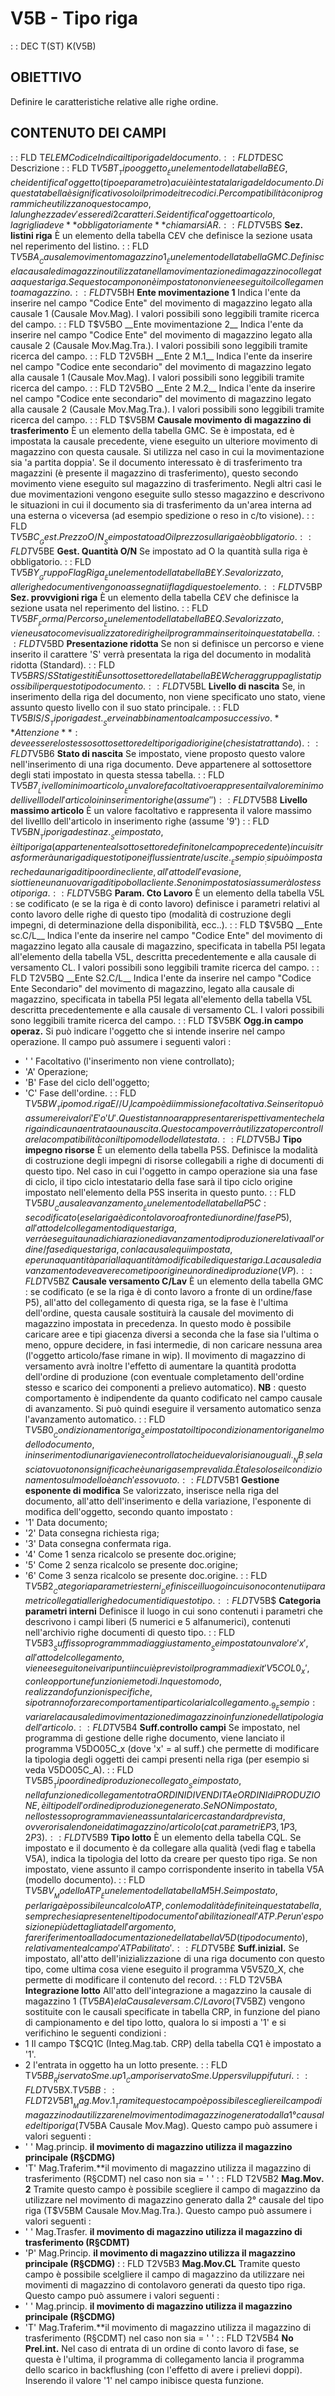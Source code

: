 # V5B - Tipo riga
 :  : DEC T(ST) K(V5B)
## OBIETTIVO
Definire le caratteristiche relative alle righe ordine.
## CONTENUTO DEI CAMPI
 :  : FLD T$ELEM Codice
Indica il tipo riga del documento.
 :  : FLD T$DESC Descrizione
 :  : FLD T$V5BT __Tipo oggetto__
È un elemento della tabella B£G, che identifica l'oggetto (tipo e parametro) a cui è intestata la riga del documento.
Di questa tabella è significativo solo il primo dei tre codici.
Per compatibilità con i programmi che utilizzano questo campo, la lunghezza dev'essere di 2 caratteri.
Se identifica l'oggetto articolo, la griglia deve**obbligatoriamente**chiamarsi AR.
 :  : FLD T$V5BS __Sez. listini riga__
È un elemento della tabella C£V che definisce la sezione usata nel reperimento del listino.
 :  : FLD T$V5BA __Causale movimento magazzino 1__
È un elemento della tabella GMC. Definisce la causale di magazzino utilizzata nella movimentazione di magazzino collegata a questa riga. Se questo campo non è impostato non viene eseguito il collegamento a magazzino.
 :  : FLD T$V5BH __Ente movimentazione 1__
Indica l'ente da inserire nel campo "Codice Ente" del movimento di magazzino legato alla causale 1 (Causale Mov.Mag). I valori possibili sono leggibili tramite ricerca del campo.
 :  : FLD T$V5BO __Ente movimentazione 2__
Indica l'ente da inserire nel campo "Codice Ente" del movimento di magazzino legato alla causale 2 (Causale Mov.Mag.Tra.). I valori possibili sono leggibili tramite ricerca del campo.
 :  : FLD T2V5BH __Ente 2 M.1__
Indica l'ente da inserire nel campo "Codice ente secondario" del movimento di magazzino legato alla causale 1 (Causale Mov.Mag). I valori possibili
sono leggibili tramite ricerca del campo.
 :  : FLD T2V5BO __Ente 2 M.2__
Indica l'ente da inserire nel campo "Codice ente secondario" del movimento di magazzino legato alla causale 2 (Causale Mov.Mag.Tra.). I valori possibili sono leggibili tramite ricerca del campo.
 :  : FLD T$V5BM __Causale movimento di magazzino di trasferimento__
È un elemento della tabella GMC. Se è impostata, ed è impostata la causale precedente, viene eseguito un ulteriore movimento di magazzino con questa causale. Si utilizza nel caso in cui la movimentazione sia 'a partita doppia'.
Se il documento interessato è di trasferimento tra magazzini (è presente il magazzino di trasferimento), questo secondo movimento viene eseguito sul magazzino di trasferimento.
Negli altri casi le due movimentazioni vengono eseguite sullo stesso magazzino e descrivono le situazioni in cui il documento sia di trasferimento da un'area interna ad una esterna o viceversa (ad esempio spedizione o reso in c/to visione).
 :  : FLD T$V5BC __Gest. Prezzo O/N__
Se impostato ad O il prezzo sulla riga è obbligatorio.
 :  : FLD T$V5BE __Gest. Quantità O/N__
Se impostato ad O la quantità sulla riga è obbligatorio.
 :  : FLD T$V5BY __Gruppo Flag Riga__
È un elemento della tabella B£Y. Se valorizzato, alle righe documenti vengono assegnati i flag di questo elemento.
 :  : FLD T$V5BP __Sez. provvigioni riga__
È un elemento della tabella C£V che definisce la sezione usata nel reperimento del listino.
 :  : FLD T$V5BF __Forma/Percorso__
È un elemento della tabella B£Q. Se valorizzato, viene usato come visualizzatore di righe il programma inserito in questa tabella.
 :  : FLD T$V5BD __Presentazione ridotta__
Se non si definisce un percorso e viene inserito il carattere 'S' verrà presentata la riga del documento in modalità ridotta (Standard).
 :  : FLD T$V5BR S/S Stati gestiti
È un sottosettore della tabella B£W che raggruppa gli stati possibili per questo tipo documento.
 :  : FLD T$V5BL __Livello di nascita__
Se, in inserimento della riga del documento, non viene specificato uno stato, viene assunto questo livello con il suo stato principale.
 :  : FLD T$V5BI S/S __Tipo riga dest.__
Serve in abbinamento al campo successivo.
**Attenzione** :  deve essere lo stesso sottosettore del tipo riga di origine (che si sta trattando).
 :  : FLD T$V5B6 __Stato di nascita__
Se impostato, viene proposto questo valore nell'inserimento di una riga documento. Deve appartenere al sottosettore degli stati impostato in questa stessa tabella.
 :  : FLD T$V5B7 __Livello minimo articolo__
È un valore facoltativo e rappresenta il valore minimo del livelllo dell'articolo in inserimento righe (assume ' ')
 :  : FLD T$V5B8 __Livello massimo articolo__
È un valore facoltativo e rappresenta il valore massimo del livelllo dell'articolo in inserimento righe (assume '9')
 :  : FLD T$V5BN __Tipo riga destinaz.__
Se impostato, è il tipo riga (appartenente al sottosettore definito nel campo precedente) in cui si trasformerà una riga di questo tipo nei flussi entrate/uscite.
__Esempio__ :  si può impostare che da una riga di tipo ordine cliente, all'atto dell'evasione, si ottiene una nuova riga
di tipo bolla cliente.
Se non impostato si assumerà lo stesso tipo riga.
 :  : FLD T$V5BG __Param. Cto Lavoro__
È un elemento della tabella V5L :  se codificato (e se la riga è di conto lavoro) definisce i parametri relativi al conto lavoro delle righe di questo tipo (modalità di costruzione degli impegni, di determinazione della disponibilità, ecc..).
 :  : FLD T$V5BQ __Ente sc.C/L__
Indica l'ente da inserire nel campo "Codice Ente" del movimento di magazzino legato alla causale di magazzino, specificata in tabella P5I legata all'elemento della tabella V5L, descritta precedentemente e alla causale di versamento CL.
I valori possibili sono leggibili tramite ricerca del campo.
 :  : FLD T2V5BQ __Ente S2.C/L__
Indica l'ente da inserire nel campo "Codice Ente Secondario" del movimento di magazzino, legato alla causale di magazzino, specificata in tabella P5I legata all'elemento della tabella V5L descritta precedentemente e alla causale di versamento CL.
I valori possibili sono leggibili tramite ricerca del campo.
 :  : FLD T$V5BK __Ogg.in campo operaz.__
Si può indicare l'oggetto che si intende inserire nel campo operazione. Il campo può assumere i seguenti valori : 
- ' ' Facoltativo (l'inserimento non viene controllato);
- 'A' Operazione;
- 'B' Fase del ciclo dell'oggetto;
- 'C' Fase dell'ordine.
 :  : FLD T$V5BW __Tipo mod.riga E/ /U__
Il campo è di immissione facoltativa. Se inserito può assumere i valori 'E' o 'U'. Questi stanno a rappresentare rispettivamente che la riga indica una entrata o una uscita. Questo campo verrà utilizzato per controllare la compatibilità con il tipo modello della testata.
 :  : FLD T$V5BJ __Tipo impegno risorse__
È un elemento della tabella P5S. Definisce la modalità di costruzione degli impegni di risorse collegabili a righe di documenti di questo tipo.
Nel caso in cui l'oggetto in campo operazione sia una fase di ciclo, il tipo ciclo intestatario della fase sarà il tipo ciclo origine impostato nell'elemento della P5S inserita in questo punto.
 :  : FLD T$V5BU __Causale avanzamento__
È un elemento della tabella P5C :  se codificato (e se la riga è di conto lavoro a fronte di un ordine/fase P5), all'atto del collegamento di questa riga, verrà eseguita una dichiarazione di avanzamento di produzione relativa all'ordine/fase di questa riga, con la causale qui impostata, e per una quantità pari alla quantità modificabile di questa riga.
La causale di avanzamento deve avere come tipo origine un ordine di produzione (VP).
 :  : FLD T$V5BZ __Causale versamento C/Lav__
È un elemento della tabella GMC :  se codificato (e se la riga è di conto lavoro a fronte di un ordine/fase P5), all'atto del collegamento di questa riga, se la fase è l'ultima dell'ordine, questa causale sostituirà la causale del movimento di magazzino impostata in precedenza. In questo modo è possibile caricare aree e tipi giacenza diversi a seconda che la fase sia l'ultima o meno, oppure decidere, in fasi intermedie, di non caricare nessuna area (l'oggetto articolo/fase rimane in wip).
Il movimento di magazzino di versamento avrà inoltre l'effetto di aumentare la quantità prodotta dell'ordine di produzione (con eventuale completamento dell'ordine stesso e scarico dei componenti a prelievo automatico).
**NB** :  questo comportamento è indipendente da quanto codificato nel campo causale di avanzamento. Si può quindi eseguire il versamento automatico senza l'avanzamento automatico.
 :  : FLD T$V5B0 __Condizionamento riga__
Se impostato il tipo condizionamento riga nel modello documento, in inserimento di una riga viene controllato che i due valori siano uguali.
__NB__ :  se lasciato vuoto non significa che è una riga sempre valida. È tale solo se il condizionamento sul modello è anch'esso vuoto.
 :  : FLD T$V5B1 __Gestione esponente di modifica__
Se valorizzato, inserisce nella riga del documento, all'atto dell'inserimento e della variazione, l'esponente di modifica dell'oggetto, secondo quanto impostato : 
- '1'  Data documento;
- '2'  Data consegna richiesta riga;
- '3'  Data consegna confermata riga.
- '4'  Come 1 senza ricalcolo se presente doc.origine;
- '5'  Come 2 senza ricalcolo se presente doc.origine;
- '6'  Come 3 senza ricalcolo se presente doc.origine.
 :  : FLD T$V5B2 __Categoria parametri esterni__
Definisce il luogo in cui sono contenuti i parametri collegati alle righe documenti di questo tipo.
 :  : FLD T$V5B$ __Categoria parametri interni__
Definisce il luogo in cui sono contenuti i parametri che descrivono i campi liberi (5 numerici e 5 alfanumerici), contenuti nell'archivio righe documenti di questo tipo.
 :  : FLD T$V5B3 __Suffisso programmma di aggiustamento__
Se impostato un valore 'x', all'atto del collegamento, viene eseguito nei vari punti in cui è previsto il programma di exit 'V5COL0_x', con le opportune funzioni e metodi.
In questo modo, realizzando funzioni specifiche, si potranno forzare comportamenti particolari al collegamento.
_9_Esempio :  variare la causale di movimentazione di magazzino in funzione della tipologia dell'articolo.
 :  : FLD T$V5B4 __Suff.controllo campi__
Se impostato, nel programma di gestione delle righe documento, viene lanciato il programma V5DO05C_x (dove 'x' = al suff.) che permette di modificare la tipologia degli oggetti dei campi presenti nella riga (per esempio si veda V5DO05C_A).
 :  : FLD T$V5B5 __Tipo ordine di produzione collegato__
Se impostato, nella funzione di collegamento tra ORDINI DI VENDITA e ORDINI di PRODUZIONE, è il tipo dell'ordine di produzione generato. Se NON impostato, nello stesso programma viene assunta la ricerca standard prevista, ovvero risalendo nei dati magazzino/articolo (cat.parametri £P3, 1P3, 2P3).
 :  : FLD T$V5B9 __Tipo lotto__
È un elemento della tabella CQL.
Se impostato e il documento è da collegare alla qualità (vedi flag e tabella V5A), indica la tipologia del lotto da creare per questo tipo riga.
Se non impostato, viene assunto il campo corrispondente inserito in tabella V5A (modello documento).
 :  : FLD T$V5BV __Modello ATP__
È un elemento della tabella M5H.
Se impostato, per la riga è possibile un calcolo ATP, con le modalità definite in questa tabella, sempre che sia presente nel tipo documento l'abilitazione all'ATP. Per un'esposizione più dettagliata dell'argomento, fare riferimento alla documentazione della tabella V5D (tipo documento), relativamente al campo 'ATP abilitato'.
 :  : FLD T$V5B£ __Suff.inizial.__
Se impostato, all'atto dell'inizializzazione di una riga documento con questo tipo, come ultima cosa viene eseguito il programma V5V5Z0_X, che permette di modificare il contenuto del record.
 :  : FLD T2V5BA __Integrazione lotto__
All'atto dell'integrazione a magazzino la causale di magazzino 1 (T$V5BA) e la Causale versam.C/Lavoro (T$V5BZ) vengono sostituite con le causali specificate in tabella CRP, in funzione del piano di campionamento e del tipo lotto, qualora lo si imposti a '1' e si verifichino le seguenti condizioni : 
- 1 Il campo T$CQ1C (Integ.Mag.tab. CRP) della tabella CQ1 è impostato a '1'.
- 2 l'entrata in oggetto ha un lotto presente.
 :  : FLD T$V5BB __Riservato Sme.up1__	
Campo riservato Sme.Up per sviluppi futuri.
 :  : FLD T$V5BX.T$V5BB
 :  : FLD T2V5B1  __Mag.Mov. 1__
Tramite questo campo è possibile scegliere il campo di magazzino da utilizzare nel movimento di magazzino generato dalla 1° causale del tipo riga (T$V5BA  Causale Mov.Mag).
Questo campo può assumere i valori seguenti : 
- ' '  Mag.princip. **il movimento di magazzino utilizza il magazzino principale (R§CDMG)**
- 'T'  Mag.Traferim.**il movimento di magazzino utilizza il magazzino di trasferimento (R§CDMT) nel caso non sia = ' '
 :  : FLD T2V5B2  __Mag.Mov. 2__
Tramite questo campo è possibile scegliere il campo di magazzino da utilizzare nel movimento di magazzino generato dalla 2° causale del tipo riga (T$V5BM  Causale Mov.Mag.Tra.).
Questo campo può assumere i valori seguenti : 
- ' '  Mag.Trasfer. **il movimento di magazzino utilizza il magazzino di trasferimento (R§CDMT)**
- 'P'  Mag.Princip. **il movimento di magazzino utilizza il magazzino principale (R§CDMG)**
 :  : FLD T2V5B3  __Mag.Mov.CL__
Tramite questo campo è possibile scelgliere il campo di magazzino da utilizzare nei movimenti di magazzino di contolavoro generati da questo tipo riga.
Questo campo può assumere i valori seguenti : 
- ' '  Mag.princip. **il movimento di magazzino utilizza il magazzino principale (R§CDMG)**
- 'T'  Mag.Traferim.**il movimento di magazzino utilizza il magazzino di trasferimento (R§CDMT) nel caso non sia = ' '
 :  : FLD T2V5B4  __No Prel.int.__
Nel caso di entrata di un ordine di conto lavoro di fase, se questa è l'ultima, il programma di
collegamento lancia il programma dello scarico in backflushing (con l'effetto di avere i prelievi
doppi).
Inserendo il valore '1' nel campo inibisce questa funzione.
